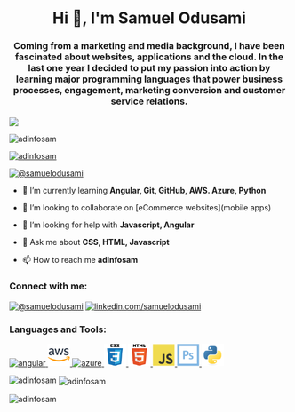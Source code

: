 <h1 align="center">Hi 👋, I'm Samuel Odusami</h1>
<h3 align="center">Coming from a marketing and media background, I have been fascinated about websites, applications and the cloud. In the last one year I decided to put my passion into action by learning major programming languages that power business processes, engagement, marketing conversion and customer service relations.</h3>

<img src="https://csspoint101.com/wp-content/uploads/2020/10/Developer-on-laptop.gif" width="480" align="center">

<p align="left"> <img src="https://komarev.com/ghpvc/?username=adinfosam&label=Profile%20views&color=0e75b6&style=flat" alt="adinfosam" /> </p>

<p align="left"> <a href="https://github.com/ryo-ma/github-profile-trophy"><img src="https://github-profile-trophy.vercel.app/?username=adinfosam" alt="adinfosam" /></a> </p>

<p align="left"> <a href="https://twitter.com/@samuelodusami" target="blank"><img src="https://img.shields.io/twitter/follow/@samuelodusami?logo=twitter&style=for-the-badge" alt="@samuelodusami" /></a> </p>

- 🌱 I’m currently learning **Angular, Git, GitHub, AWS. Azure, Python**

- 👯 I’m looking to collaborate on [eCommerce websites](mobile apps)

- 🤝 I’m looking for help with **Javascript, Angular**

- 💬 Ask me about **CSS, HTML, Javascript**

- 📫 How to reach me **adinfosam**

<h3 align="left">Connect with me:</h3>
<p align="left">
<a href="https://twitter.com/@samuelodusami" target="blank"><img align="center" src="https://raw.githubusercontent.com/rahuldkjain/github-profile-readme-generator/master/src/images/icons/Social/twitter.svg" alt="@samuelodusami" height="30" width="40" /></a>
<a href="https://linkedin.com/in/linkedin.com/samuelodusami" target="blank"><img align="center" src="https://raw.githubusercontent.com/rahuldkjain/github-profile-readme-generator/master/src/images/icons/Social/linked-in-alt.svg" alt="linkedin.com/samuelodusami" height="30" width="40" /></a>
</p>

<h3 align="left">Languages and Tools:</h3>
<p align="left"> <a href="https://angular.io" target="_blank" rel="noreferrer"> <img src="https://angular.io/assets/images/logos/angular/angular.svg" alt="angular" width="40" height="40"/> </a> <a href="https://aws.amazon.com" target="_blank" rel="noreferrer"> <img src="https://raw.githubusercontent.com/devicons/devicon/master/icons/amazonwebservices/amazonwebservices-original-wordmark.svg" alt="aws" width="40" height="40"/> </a> <a href="https://azure.microsoft.com/en-in/" target="_blank" rel="noreferrer"> <img src="https://www.vectorlogo.zone/logos/microsoft_azure/microsoft_azure-icon.svg" alt="azure" width="40" height="40"/> </a> <a href="https://www.w3schools.com/css/" target="_blank" rel="noreferrer"> <img src="https://raw.githubusercontent.com/devicons/devicon/master/icons/css3/css3-original-wordmark.svg" alt="css3" width="40" height="40"/> </a> <a href="https://www.w3.org/html/" target="_blank" rel="noreferrer"> <img src="https://raw.githubusercontent.com/devicons/devicon/master/icons/html5/html5-original-wordmark.svg" alt="html5" width="40" height="40"/> </a> <a href="https://developer.mozilla.org/en-US/docs/Web/JavaScript" target="_blank" rel="noreferrer"> <img src="https://raw.githubusercontent.com/devicons/devicon/master/icons/javascript/javascript-original.svg" alt="javascript" width="40" height="40"/> </a> <a href="https://www.photoshop.com/en" target="_blank" rel="noreferrer"> <img src="https://raw.githubusercontent.com/devicons/devicon/master/icons/photoshop/photoshop-line.svg" alt="photoshop" width="40" height="40"/> </a> <a href="https://www.python.org" target="_blank" rel="noreferrer"> <img src="https://raw.githubusercontent.com/devicons/devicon/master/icons/python/python-original.svg" alt="python" width="40" height="40"/> </a> </p>

<p><img align="left" src="https://github-readme-stats.vercel.app/api/top-langs?username=adinfosam&show_icons=true&locale=en&layout=compact" alt="adinfosam" /></p>

<p>&nbsp;<img align="center" src="https://github-readme-stats.vercel.app/api?username=adinfosam&show_icons=true&locale=en" alt="adinfosam" /></p>

<p><img align="center" src="https://github-readme-streak-stats.herokuapp.com/?user=adinfosam&" alt="adinfosam" /></p>
